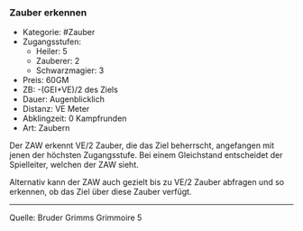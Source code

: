 ### Zauber erkennen

- Kategorie: #Zauber
- Zugangsstufen:
  - Heiler: 5
  - Zauberer: 2
  - Schwarzmagier: 3
- Preis: 60GM
- ZB: -(GEI+VE)/2 des Ziels
- Dauer: Augenblicklich
- Distanz: VE Meter
- Abklingzeit: 0 Kampfrunden
- Art: Zaubern

Der ZAW erkennt VE/2 Zauber, die das Ziel beherrscht, angefangen mit jenen der höchsten Zugangsstufe. Bei einem Gleichstand entscheidet der Spielleiter, welchen der ZAW sieht.

Alternativ kann der ZAW auch gezielt bis zu VE/2 Zauber abfragen und so erkennen, ob das Ziel über diese Zauber verfügt.

---

Quelle: Bruder Grimms Grimmoire 5
